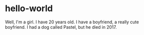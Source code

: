 # hello-world
Well, I'm a girl. I have 20 years old. I have a boyfriend, a really cute boyfriend. I had a dog called Pastel, but he died in 2017.
